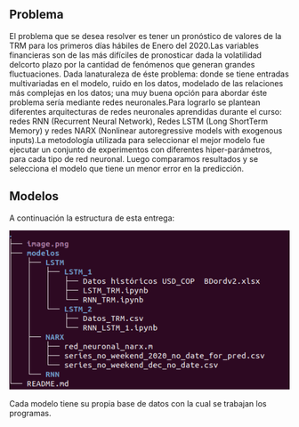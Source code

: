 ## Problema

El problema que se desea resolver es tener un pronóstico de valores de la TRM para los primeros días hábiles de Enero del 2020.Las variables financieras son de las más difíciles de pronosticar dada la volatilidad delcorto plazo por la cantidad de fenómenos que generan grandes fluctuaciones. Dada lanaturaleza de éste problema: donde se tiene entradas multivariadas en el modelo, ruido en los datos, modelado de las relaciones más complejas en los datos; una muy buena opción para abordar éste problema sería mediante redes neuronales.Para lograrlo se plantean diferentes arquitecturas de redes neuronales aprendidas durante el curso: redes RNN (Recurrent Neural Network), Redes LSTM (Long ShortTerm Memory) y redes NARX (Nonlinear autoregressive models with exogenous inputs).La metodología utilizada para seleccionar el mejor modelo fue ejecutar un conjunto de experimentos con diferentes hiper-parámetros, para cada tipo de red neuronal. Luego comparamos resultados y se selecciona el modelo que tiene un menor error en la predicción.

## Modelos

A continuación la estructura de esta entrega:

![Image of Yaktocat](https://github.com/4JL/inteligencia_computacional/blob/master/image.png?raw=true)

Cada modelo tiene su propia base de datos con la cual se trabajan los programas.
